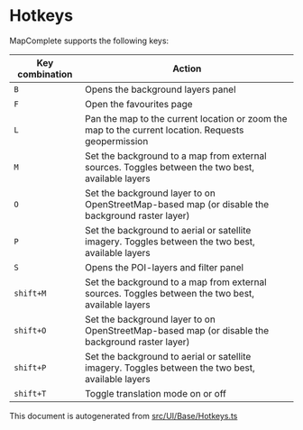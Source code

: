 [//]: # (WARNING: this file is automatically generated. Please find the sources at the bottom and edit those sources)

# Hotkeys
MapComplete supports the following keys:

| Key combination | Action |
-----|----- |
| `B` | Opens the background layers panel |
| `F` | Open the favourites page |
| `L` | Pan the map to the current location or zoom the map to the current location. Requests geopermission |
| `M` | Set the background to a map from external sources. Toggles between the two best, available layers |
| `O` | Set the background layer to on OpenStreetMap-based map (or disable the background raster layer) |
| `P` | Set the background to aerial or satellite imagery. Toggles between the two best, available layers |
| `S` | Opens the POI-layers and filter panel |
| `shift+M` | Set the background to a map from external sources. Toggles between the two best, available layers |
| `shift+O` | Set the background layer to on OpenStreetMap-based map (or disable the background raster layer) |
| `shift+P` | Set the background to aerial or satellite imagery. Toggles between the two best, available layers |
| `shift+T` | Toggle translation mode on or off |



This document is autogenerated from [src/UI/Base/Hotkeys.ts](https://source.mapcomplete.org/MapComplete/MapComplete/src/branch/develop/src/UI/Base/Hotkeys.ts)
